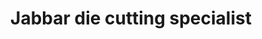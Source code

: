 ---
title: "Jabbar die cutting specialist"
url: /karachi/jabbar-die-cutting-specialist/
shop: copyshop
---